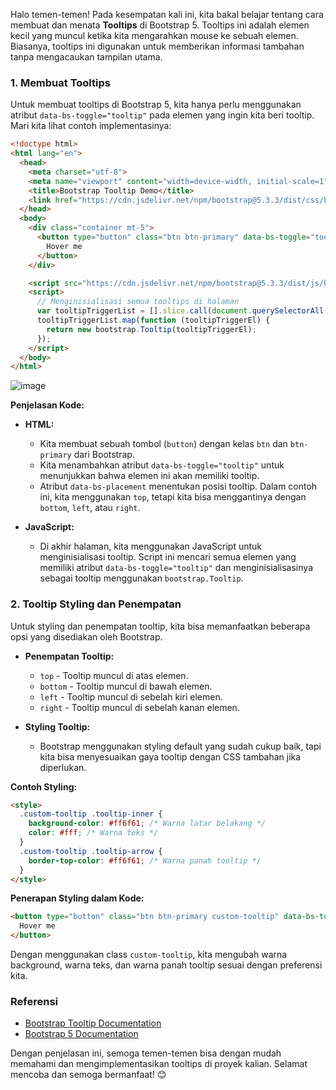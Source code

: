 Halo temen-temen! Pada kesempatan kali ini, kita bakal belajar tentang cara membuat dan menata **Tooltips** di Bootstrap 5. Tooltips ini adalah elemen kecil yang muncul ketika kita mengarahkan mouse ke sebuah elemen. Biasanya, tooltips ini digunakan untuk memberikan informasi tambahan tanpa mengacaukan tampilan utama.

### 1. Membuat Tooltips

Untuk membuat tooltips di Bootstrap 5, kita hanya perlu menggunakan atribut `data-bs-toggle="tooltip"` pada elemen yang ingin kita beri tooltip. Mari kita lihat contoh implementasinya:

```html
<!doctype html>
<html lang="en">
  <head>
    <meta charset="utf-8">
    <meta name="viewport" content="width=device-width, initial-scale=1">
    <title>Bootstrap Tooltip Demo</title>
    <link href="https://cdn.jsdelivr.net/npm/bootstrap@5.3.3/dist/css/bootstrap.min.css" rel="stylesheet" integrity="sha384-QWTKZyjpPEjISv5WaRU9OFeRpok6YctnYmDr5pNlyT2bRjXh0JMhjY6hW+ALEwIH" crossorigin="anonymous">
  </head>
  <body>
    <div class="container mt-5">
      <button type="button" class="btn btn-primary" data-bs-toggle="tooltip" data-bs-placement="top" title="Tooltip on top">
        Hover me
      </button>
    </div>

    <script src="https://cdn.jsdelivr.net/npm/bootstrap@5.3.3/dist/js/bootstrap.bundle.min.js" integrity="sha384-YvpcrYf0tY3lHB60NNkmXc5s9fDVZLESaAA55NDzOxhy9GkcIdslK1eN7N6jIeHz" crossorigin="anonymous"></script>
    <script>
      // Menginisialisasi semua tooltips di halaman
      var tooltipTriggerList = [].slice.call(document.querySelectorAll('[data-bs-toggle="tooltip"]'));
      tooltipTriggerList.map(function (tooltipTriggerEl) {
        return new bootstrap.Tooltip(tooltipTriggerEl);
      });
    </script>
  </body>
</html>
```
![image](https://github.com/user-attachments/assets/5ab7b2de-6627-419f-a2d1-1f0a4ba27785)

**Penjelasan Kode:**

- **HTML:**
  - Kita membuat sebuah tombol (`button`) dengan kelas `btn` dan `btn-primary` dari Bootstrap.
  - Kita menambahkan atribut `data-bs-toggle="tooltip"` untuk menunjukkan bahwa elemen ini akan memiliki tooltip.
  - Atribut `data-bs-placement` menentukan posisi tooltip. Dalam contoh ini, kita menggunakan `top`, tetapi kita bisa menggantinya dengan `bottom`, `left`, atau `right`.

- **JavaScript:**
  - Di akhir halaman, kita menggunakan JavaScript untuk menginisialisasi tooltip. Script ini mencari semua elemen yang memiliki atribut `data-bs-toggle="tooltip"` dan menginisialisasinya sebagai tooltip menggunakan `bootstrap.Tooltip`.

### 2. Tooltip Styling dan Penempatan

Untuk styling dan penempatan tooltip, kita bisa memanfaatkan beberapa opsi yang disediakan oleh Bootstrap.

- **Penempatan Tooltip:**
  - `top` - Tooltip muncul di atas elemen.
  - `bottom` - Tooltip muncul di bawah elemen.
  - `left` - Tooltip muncul di sebelah kiri elemen.
  - `right` - Tooltip muncul di sebelah kanan elemen.

- **Styling Tooltip:**
  - Bootstrap menggunakan styling default yang sudah cukup baik, tapi kita bisa menyesuaikan gaya tooltip dengan CSS tambahan jika diperlukan.

**Contoh Styling:**

```html
<style>
  .custom-tooltip .tooltip-inner {
    background-color: #ff6f61; /* Warna latar belakang */
    color: #fff; /* Warna teks */
  }
  .custom-tooltip .tooltip-arrow {
    border-top-color: #ff6f61; /* Warna panah tooltip */
  }
</style>
```

**Penerapan Styling dalam Kode:**

```html
<button type="button" class="btn btn-primary custom-tooltip" data-bs-toggle="tooltip" data-bs-placement="top" title="Custom Tooltip">
  Hover me
</button>
```

Dengan menggunakan class `custom-tooltip`, kita mengubah warna background, warna teks, dan warna panah tooltip sesuai dengan preferensi kita.

### Referensi

- [Bootstrap Tooltip Documentation](https://getbootstrap.com/docs/5.3/components/tooltips/)
- [Bootstrap 5 Documentation](https://getbootstrap.com/docs/5.3/getting-started/introduction/)

Dengan penjelasan ini, semoga temen-temen bisa dengan mudah memahami dan mengimplementasikan tooltips di proyek kalian. Selamat mencoba dan semoga bermanfaat! 😊
